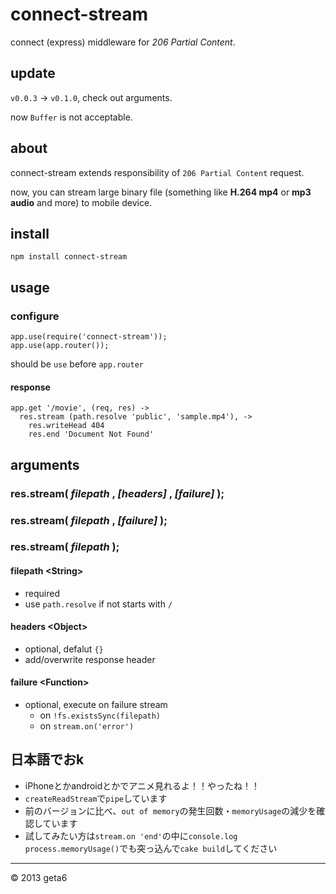 # connect-stream

connect (express) middleware for _206 Partial Content_.

## update

`v0.0.3` -> `v0.1.0`, check out arguments.

now `Buffer` is not acceptable.


## about

connect-stream extends responsibility of `206 Partial Content` request.

now, you can stream large binary file (something like __H.264 mp4__ or __mp3 audio__ and more) to mobile device.


## install

```
npm install connect-stream
```

## usage

### configure

```
app.use(require('connect-stream'));
app.use(app.router());
```

should be `use` before `app.router`

#### response

```
app.get '/movie', (req, res) ->
  res.stream (path.resolve 'public', 'sample.mp4'), ->
    res.writeHead 404
    res.end 'Document Not Found'
```

## arguments

### res.stream( _filepath_ , _[headers]_ , _[failure]_ );
### res.stream( _filepath_ , _[failure]_ );
### res.stream( _filepath_ );

#### filepath &lt;String&gt;

* required
* use `path.resolve` if not starts with `/`

#### headers &lt;Object&gt;

* optional, defalut `{}`
* add/overwrite response header

#### failure &lt;Function&gt;

* optional, execute on failure stream
  * on `!fs.existsSync(filepath)`
  * on `stream.on('error')`


## 日本語でおk

* iPhoneとかandroidとかでアニメ見れるよ！！やったね！！
* `createReadStream`で`pipe`しています
* 前のバージョンに比べ、`out of memory`の発生回数・`memoryUsage`の減少を確認しています
* 試してみたい方は`stream.on 'end'`の中に`console.log process.memoryUsage()`でも突っ込んで`cake build`してください


---

&copy; 2013 geta6
